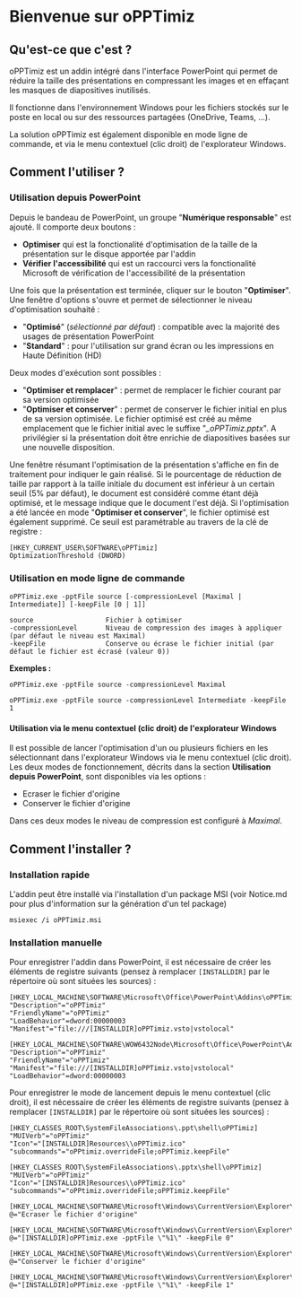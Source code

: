 # Bienvenue sur oPPTimiz

## Qu'est-ce que c'est ?

oPPTimiz est un addin intégré dans l'interface PowerPoint qui permet de réduire la taille des présentations en compressant les images et en effaçant les masques de diapositives inutilisés.

Il fonctionne dans l'environnement Windows pour les fichiers stockés sur le poste en local ou sur des ressources partagées (OneDrive, Teams, ...).

La solution oPPTimiz est également disponible en mode ligne de commande, et via le menu contextuel (clic droit) de l'explorateur Windows.

## Comment l'utiliser ?

### Utilisation depuis PowerPoint

Depuis le bandeau de PowerPoint, un groupe "**Numérique responsable**" est ajouté. Il comporte deux boutons :
- **Optimiser** qui est la fonctionalité d'optimisation de la taille de la présentation sur le disque apportée par l'addin
- **Vérifier l'accessibilité** qui est un raccourci vers la fonctionalité Microsoft de vérification de l'accessibilité de la présentation

Une fois que la présentation est terminée, cliquer sur le bouton "**Optimiser**". Une fenêtre d'options s'ouvre et permet de sélectionner le niveau d'optimisation souhaité :
- "**Optimisé**" (*sélectionné par défaut*) : compatible avec la majorité des usages de présentation PowerPoint
- "**Standard**" : pour l'utilisation sur grand écran ou les impressions en Haute Définition (HD)

Deux modes d'exécution sont possibles :
- "**Optimiser et remplacer**" : permet de remplacer le fichier courant par sa version optimisée
- "**Optimiser et conserver**" : permet de conserver le fichier initial en plus de sa version optimisée. 
Le fichier optimisé est créé au même emplacement que le fichier initial avec le suffixe "*_oPPTimiz.pptx*".
A privilégier si la présentation doit être enrichie de diapositives basées sur une nouvelle disposition.

Une fenêtre résumant l'optimisation de la présentation s'affiche en fin de traitement pour indiquer le gain réalisé. Si le pourcentage de réduction de taille par rapport à la taille initiale du document est inférieur à un certain seuil (5% par défaut), le document est considéré comme étant déjà optimisé, et le message indique que le document l'est déjà. Si l'optimisation a été lancée en mode "**Optimiser et conserver**", le fichier optimisé est également supprimé.
Ce seuil est paramétrable au travers de la clé de registre :
```
[HKEY_CURRENT_USER\SOFTWARE\oPPTimiz]
OptimizationThreshold (DWORD)
```

### Utilisation en mode ligne de commande

```
oPPTimiz.exe -pptFile source [-compressionLevel [Maximal | Intermediate]] [-keepFile [0 | 1]]

source                  Fichier à optimiser
-compressionLevel       Niveau de compression des images à appliquer (par défaut le niveau est Maximal)
-keepFile               Conserve ou écrase le fichier initial (par défaut le fichier est écrasé (valeur 0))
```
**Exemples :**
```
oPPTimiz.exe -pptFile source -compressionLevel Maximal
```
```
oPPTimiz.exe -pptFile source -compressionLevel Intermediate -keepFile 1
```

#### Utilisation via le menu contextuel (clic droit) de l'explorateur Windows

Il est possible de lancer l'optimisation d'un ou plusieurs fichiers en les sélectionnant dans l'explorateur Windows via le menu contextuel (clic droit). Les deux modes de fonctionnement, décrits dans la section **Utilisation depuis PowerPoint**, sont disponibles via les options :
- Ecraser le fichier d'origine
- Conserver le fichier d'origine

Dans ces deux modes le niveau de compression est configuré à *Maximal*.
## Comment l'installer ?

### Installation rapide

L'addin peut être installé via l'installation d'un package MSI (voir Notice.md pour plus d'information sur la génération d'un tel package)
``` console
msiexec /i oPPTimiz.msi
```

### Installation manuelle
Pour enregistrer l'addin dans PowerPoint, il est nécessaire de créer les éléments de registre suivants (pensez à remplacer `[INSTALLDIR]` par le répertoire où sont situées les sources) :
```
[HKEY_LOCAL_MACHINE\SOFTWARE\Microsoft\Office\PowerPoint\Addins\oPPTimiz]
"Description"="oPPTimiz"
"FriendlyName"="oPPTimiz"
"LoadBehavior"=dword:00000003
"Manifest"="file:///[INSTALLDIR]oPPTimiz.vsto|vstolocal"

[HKEY_LOCAL_MACHINE\SOFTWARE\WOW6432Node\Microsoft\Office\PowerPoint\Addins\oPPTimiz]
"Description"="oPPTimiz"
"FriendlyName"="oPPTimiz"
"Manifest"="file:///[INSTALLDIR]oPPTimiz.vsto|vstolocal"
"LoadBehavior"=dword:00000003
```

Pour enregistrer le mode de lancement depuis le menu contextuel (clic droit), il est nécessaire de créer les éléments de registre suivants (pensez à remplacer `[INSTALLDIR]` par le répertoire où sont situées les sources) :

```
[HKEY_CLASSES_ROOT\SystemFileAssociations\.ppt\shell\oPPTimiz]
"MUIVerb"="oPPTimiz"
"Icon"="[INSTALLDIR]Resources\\oPPTimiz.ico"
"subcommands"="oPPtimiz.overrideFile;oPPTimiz.keepFile"

[HKEY_CLASSES_ROOT\SystemFileAssociations\.pptx\shell\oPPTimiz]
"MUIVerb"="oPPTimiz"
"Icon"="[INSTALLDIR]Resources\\oPPTimiz.ico"
"subcommands"="oPPtimiz.overrideFile;oPPTimiz.keepFile"

[HKEY_LOCAL_MACHINE\SOFTWARE\Microsoft\Windows\CurrentVersion\Explorer\CommandStore\shell\oPPTimiz.overrideFile]
@="Ecraser le fichier d'origine"

[HKEY_LOCAL_MACHINE\SOFTWARE\Microsoft\Windows\CurrentVersion\Explorer\CommandStore\shell\oPPTimiz.overrideFile\Command]
@="[INSTALLDIR]oPPTimiz.exe -pptFile \"%1\" -keepFile 0"

[HKEY_LOCAL_MACHINE\SOFTWARE\Microsoft\Windows\CurrentVersion\Explorer\CommandStore\shell\oPPTimiz.keepFile]
@="Conserver le fichier d'origine"

[HKEY_LOCAL_MACHINE\SOFTWARE\Microsoft\Windows\CurrentVersion\Explorer\CommandStore\shell\oPPTimiz.keepFile\Command]
@="[INSTALLDIR]oPPTimiz.exe -pptFile \"%1\" -keepFile 1"
```